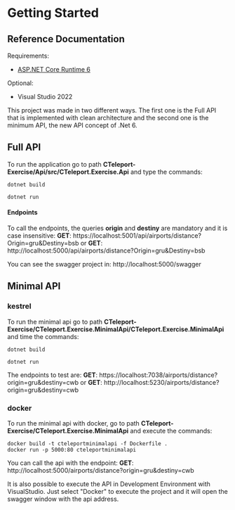 # Getting Started

## Reference Documentation

Requirements: 

 - [ASP.NET Core Runtime 6](https://dotnet.microsoft.com/en-us/download/dotnet/6.0)

Optional:
- Visual Studio 2022

This project was made in two different ways. The first one is the Full API that is implemented with clean architecture and the second one is the minimum API, the new API concept of .Net 6.
 
## Full API
To run the application go to path **CTeleport-Exercise/Api/src/CTeleport.Exercise.Api** and type the commands:

    dotnet build

    dotnet run

#### Endpoints
To call the endpoints, the queries **origin** and **destiny** are mandatory and it is case insensitive:
**GET**: https://localhost:5001/api/airports/distance?Origin=gru&Destiny=bsb
or
**GET**: http://localhost:5000/api/airports/distance?Origin=gru&Destiny=bsb

You can see the swagger project in:
http://localhost:5000/swagger


## Minimal API
### kestrel
To run the minimal api go to path **CTeleport-Exercise/CTeleport.Exercise.MinimalApi/CTeleport.Exercise.MinimalApi** and time the commands:

    dotnet build

    dotnet run

The endpoints to test are:
**GET**: https://localhost:7038/airports/distance?origin=gru&destiny=cwb
or
**GET**: http://localhost:5230/airports/distance?origin=gru&destiny=cwb


### docker
To run the minimal api with docker, go to path **CTeleport-Exercise/CTeleport.Exercise.MinimalApi** and execute the commands:

    docker build -t cteleportminimalapi -f Dockerfile .
    docker run -p 5000:80 cteleportminimalapi

You can call the api with the endpoint:
**GET**: http://localhost:5000/airports/distance?origin=gru&destiny=cwb

It is also possible to execute the API in Development Environment with VisualStudio. Just select "Docker" to execute the project and it will open the swagger window with the api address. 
